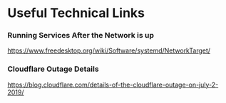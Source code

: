# Useful Technical Links

### Running Services After the Network is up
https://www.freedesktop.org/wiki/Software/systemd/NetworkTarget/

### Cloudflare Outage Details
https://blog.cloudflare.com/details-of-the-cloudflare-outage-on-july-2-2019/
